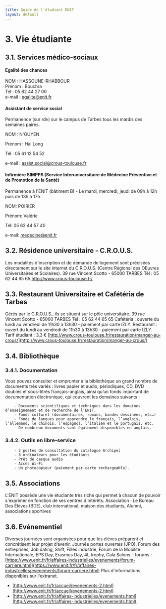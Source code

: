 ```yaml
---
title: Guide de l'étudiant ENIT
layout: default
---
```

# 3. Vie étudiante

## 3.1. Services médico-sociaux

#### Egalité des chances
NOM : HASSOUNE-RHABBOUR  
Prénom : Bouchra  
Tél : 05 62 44 27 00  
e-mail : egalite@enit.fr  


#### Assistant de service social 
Permanence (sur rdv) sur le campus de Tarbes tous les mardis des semaines paires.

NOM : N'GUYEN

Prénom : Hai Long

Tél : 05 61 12 54 52

e-mail : assist.social@crous-toulouse.fr

#### Infirmière SIMPPS (Service Interuniversitaire de Médecine Préventive et de Promotion de la Santé)
Permanence à l'ENIT (bâtiment B) - Le mardi, mercredi, jeudi de 09h à 12h puis de 13h à 17h.

NOM: POIRIER

Prénom: Valérie

Tél: 05 62 44 57 40

e-mail: medecine@enit.fr


## 3.2. Résidence universitaire - C.R.O.U.S.

Les modalités d'inscription et de demande de logement sont précisées directement sur le site internet du C.R.O.U.S. (Centre Régional des OEuvres Universitaires et Scolaires).
39 rue Vincent Scotto - 65000 TARBES
Tél : 05 62 44 65 65
http://www.crous-toulouse.fr/


## 3.3. Restaurant Universitaire et Cafétéria de Tarbes

Gérés par le C.R.O.U.S., ils se situent sur le pôle universitaire.
39 rue Vincent Scotto - 65000 TARBES 
Tél : 05 62 44 65 65
Cafétéria : ouverte du lundi au vendredi de 11h30 à 13h30 - paiement par carte IZLY.
Restaurant : ouvert du lundi au vendredi de 11h30 à 13h30 - paiement par carte IZLY. Tarif étudiant : 3,3 €
[http://www.crous-toulouse.fr/restauration/manger-au-crous/](http://www.crous-toulouse.fr/restauration/manger-au-crous/)


## 3.4. Bibliothèque

### 3.4.1. Documentation

Vous pouvez consulter et emprunter à la bibliothèque un grand nombre de documents très variés : livres papier et audio, périodiques, CD, DVD doublés et sous-titrés français-anglais, ainsi qu’un fonds important de documentation électronique, qui couvrent les domaines suivants :

		- Documents scientifiques et techniques dans les domaines d’enseignement et de recherche de l’ENIT,
		- Fonds culturel (documentaires, romans, bandes dessinées, etc…)
		- Fonds de langues pour apprendre le français, l’anglais, l’allemand, le chinois, l’espagnol, l’italien et le portugais, etc.
		- De nombreux documents sont également disponibles en anglais.
    
### 3.4.2. Outils en libre-service

		- 2 postes de consultation du catalogue Archipel
		- 8 ordinateurs pour les étudiants
		- Prêt de casque audio
		- Accès Wi-Fi
		- Un photocopieur (paiement par carte rechargeable).


## 3.5. Associations

L'ENIT possède une vie étudiante très riche qui permet à chacun de pouvoir s'exprimer en fonction de ses centres d'intérêts.
Association : Le Bureau Des Élèves (BDE), club international, maison des étudiants, Alumni, associations sportives


## 3.6. Evénementiel

Diverses journées sont organisées pour que les élèves préparent et concrétisent leur projet d’avenir.
Journée portes ouvertes (JPO), Forum des entreprises, Job dating, Shift, Filles industrie, Forum de la Mobilité Internationale, EPS Day, Erasmus Day, 4L trophy, Gala
Salons – forums : [https://www.enit.fr/fr/affaires-industrielles/evenements/forum-carriere.html](https://www.enit.fr/fr/affaires-industrielles/evenements/forum-carriere.html)
Plus d'informations disponibles sur l'extranet.
- [http://www.enit.fr/fr/accueil/evenements-2.html](http://www.enit.fr/fr/accueil/evenements-2.html)
- [http://www.enit.fr/fr/affaires-industrielles/evenements.html](http://www.enit.fr/fr/affaires-industrielles/evenements.html)

